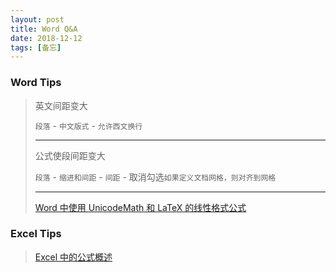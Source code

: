```yaml
---
layout: post
title: Word Q&A
date: 2018-12-12
tags: [备忘]
---
```


### Word Tips

>英文间距变大
>
>`段落` - `中文版式` - `允许西文换行`
>
>---
>
>公式使段间距变大
>
>`段落` - `缩进和间距` - `间距` - 取消勾选`如果定义文档网格，则对齐到网格`
>
>---
>
>[Word 中使用 UnicodeMath 和 LaTeX 的线性格式公式](https://support.office.com/zh-cn/article/word-%E4%B8%AD%E4%BD%BF%E7%94%A8-unicodemath-%E5%92%8C-latex-%E7%9A%84%E7%BA%BF%E6%80%A7%E6%A0%BC%E5%BC%8F%E5%85%AC%E5%BC%8F-2e00618d-b1fd-49d8-8cb4-8d17f25754f8?ui=zh-CN&rs=zh-CN&ad=CN)

### Excel Tips

>[Excel 中的公式概述](https://support.office.com/zh-cn/article/excel-%E4%B8%AD%E7%9A%84%E5%85%AC%E5%BC%8F%E6%A6%82%E8%BF%B0-ecfdc708-9162-49e8-b993-c311f47ca173)